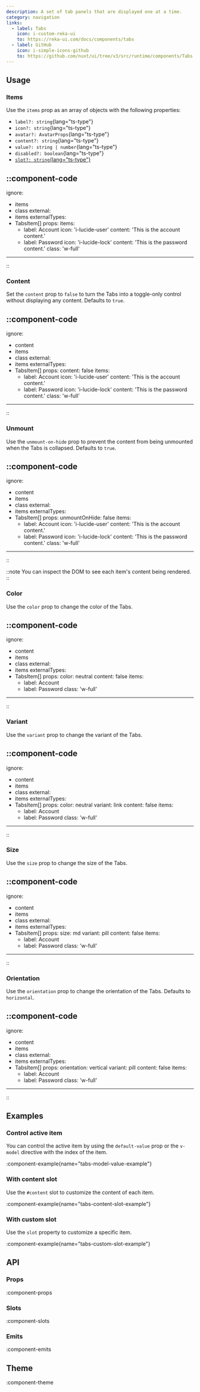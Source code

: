 ```yaml
---
description: A set of tab panels that are displayed one at a time.
category: navigation
links:
  - label: Tabs
    icon: i-custom-reka-ui
    to: https://reka-ui.com/docs/components/tabs
  - label: GitHub
    icon: i-simple-icons-github
    to: https://github.com/nuxt/ui/tree/v3/src/runtime/components/Tabs.vue
---
```


## Usage

### Items

Use the `items` prop as an array of objects with the following properties:

- `label?: string`{lang="ts-type"}
- `icon?: string`{lang="ts-type"}
- `avatar?: AvatarProps`{lang="ts-type"}
- `content?: string`{lang="ts-type"}
- `value?: string | number`{lang="ts-type"}
- `disabled?: boolean`{lang="ts-type"}
- [`slot?: string`{lang="ts-type"}](#with-custom-slot)

::component-code
---
ignore:
  - items
  - class
external:
  - items
externalTypes:
  - TabsItem[]
props:
  items:
    - label: Account
      icon: 'i-lucide-user'
      content: 'This is the account content.'
    - label: Password
      icon: 'i-lucide-lock'
      content: 'This is the password content.'
  class: 'w-full'
---
::

### Content

Set the `content` prop to `false` to turn the Tabs into a toggle-only control without displaying any content. Defaults to `true`.

::component-code
---
ignore:
  - content
  - items
  - class
external:
  - items
externalTypes:
  - TabsItem[]
props:
  content: false
  items:
    - label: Account
      icon: 'i-lucide-user'
      content: 'This is the account content.'
    - label: Password
      icon: 'i-lucide-lock'
      content: 'This is the password content.'
  class: 'w-full'
---
::

### Unmount

Use the `unmount-on-hide` prop to prevent the content from being unmounted when the Tabs is collapsed. Defaults to `true`.

::component-code
---
ignore:
  - content
  - items
  - class
external:
  - items
externalTypes:
  - TabsItem[]
props:
  unmountOnHide: false
  items:
    - label: Account
      icon: 'i-lucide-user'
      content: 'This is the account content.'
    - label: Password
      icon: 'i-lucide-lock'
      content: 'This is the password content.'
  class: 'w-full'
---
::

::note
You can inspect the DOM to see each item's content being rendered.
::

### Color

Use the `color` prop to change the color of the Tabs.

::component-code
---
ignore:
  - content
  - items
  - class
external:
  - items
externalTypes:
  - TabsItem[]
props:
  color: neutral
  content: false
  items:
    - label: Account
    - label: Password
  class: 'w-full'
---
::

### Variant

Use the `variant` prop to change the variant of the Tabs.

::component-code
---
ignore:
  - content
  - items
  - class
external:
  - items
externalTypes:
  - TabsItem[]
props:
  color: neutral
  variant: link
  content: false
  items:
    - label: Account
    - label: Password
  class: 'w-full'
---
::

### Size

Use the `size` prop to change the size of the Tabs.

::component-code
---
ignore:
  - content
  - items
  - class
external:
  - items
externalTypes:
  - TabsItem[]
props:
  size: md
  variant: pill
  content: false
  items:
    - label: Account
    - label: Password
  class: 'w-full'
---
::

### Orientation

Use the `orientation` prop to change the orientation of the Tabs. Defaults to `horizontal`.

::component-code
---
ignore:
  - content
  - items
  - class
external:
  - items
externalTypes:
  - TabsItem[]
props:
  orientation: vertical
  variant: pill
  content: false
  items:
    - label: Account
    - label: Password
  class: 'w-full'
---
::

## Examples

### Control active item

You can control the active item by using the `default-value` prop or the `v-model` directive with the index of the item.

:component-example{name="tabs-model-value-example"}

### With content slot

Use the `#content` slot to customize the content of each item.

:component-example{name="tabs-content-slot-example"}

### With custom slot

Use the `slot` property to customize a specific item.

:component-example{name="tabs-custom-slot-example"}

## API

### Props

:component-props

### Slots

:component-slots

### Emits

:component-emits

## Theme

:component-theme
